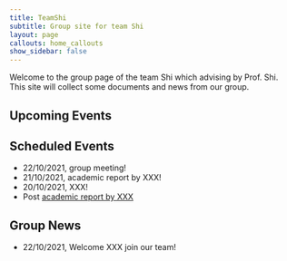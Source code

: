 ```yaml
---
title: TeamShi
subtitle: Group site for team Shi
layout: page
callouts: home_callouts
show_sidebar: false
---
```


Welcome to the group page of the team Shi which advising by Prof. Shi. This site will collect some documents and news from our group.


## Upcoming Events


## Scheduled Events


* 22/10/2021, group meeting!
* 21/10/2021, academic report by XXX!
* 20/10/2021, XXX!
* Post [academic report by XXX](https://rubygems.org/gems/bulma-clean-theme)

## Group News

- 22/10/2021, Welcome XXX join our team!